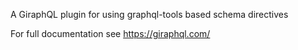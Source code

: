 A GiraphQL plugin for using graphql-tools based schema directives

For full documentation see https://giraphql.com/
